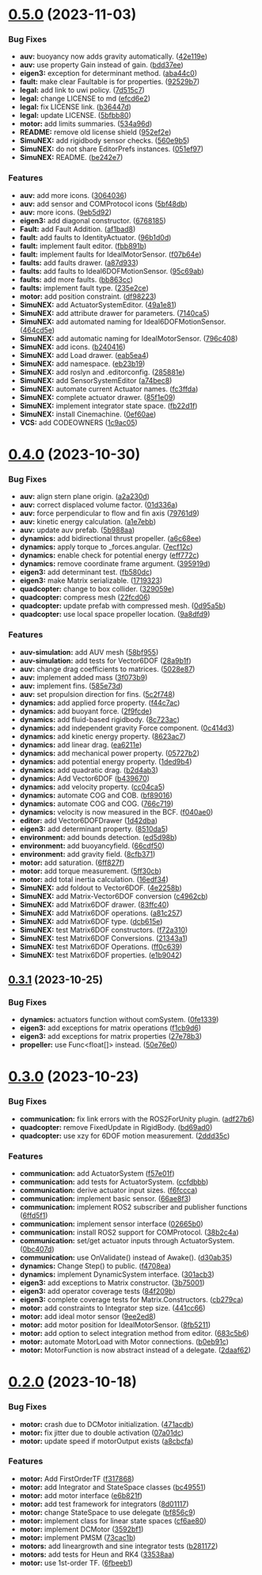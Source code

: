 # [0.5.0](https://github.com/intelligent-systems-lab-org/SimuNEX/compare/v0.4.0...v0.5.0) (2023-11-03)


### Bug Fixes

* **auv:** buoyancy now adds gravity automatically. ([42e119e](https://github.com/intelligent-systems-lab-org/SimuNEX/commit/42e119e1bdc46f4c9f74ed04b913e11a0f675cb6))
* **auv:** use property Gain instead of gain. ([bdd37ee](https://github.com/intelligent-systems-lab-org/SimuNEX/commit/bdd37ee540a297fba510bb30dfaa4d894771700c))
* **eigen3:** exception for determinant method. ([aba44c0](https://github.com/intelligent-systems-lab-org/SimuNEX/commit/aba44c02f6e29f41e0d3f5ecd8c9a0724c9d78ed))
* **fault:** make clear Faultable is for properties. ([92529b7](https://github.com/intelligent-systems-lab-org/SimuNEX/commit/92529b7dffa966ef515543c6751ac6b84f6653a3))
* **legal:** add link to uwi policy. ([7d515c7](https://github.com/intelligent-systems-lab-org/SimuNEX/commit/7d515c78dd18c04824b84d55ba597679d51b02e9))
* **legal:** change LICENSE to md ([efcd6e2](https://github.com/intelligent-systems-lab-org/SimuNEX/commit/efcd6e23a5904dfd71aa23611a2ace30469c9215))
* **legal:** fix LICENSE link. ([b36447d](https://github.com/intelligent-systems-lab-org/SimuNEX/commit/b36447dc42ac4340a11989084a4461fe1341e333))
* **legal:** update LICENSE. ([5bfbb80](https://github.com/intelligent-systems-lab-org/SimuNEX/commit/5bfbb80b0dd5418a21d254f5e81b6835398b8443))
* **motor:** add limits summaries. ([534a96d](https://github.com/intelligent-systems-lab-org/SimuNEX/commit/534a96db5882b662ebeefd191141804f156406f8))
* **README:** remove old license shield ([952ef2e](https://github.com/intelligent-systems-lab-org/SimuNEX/commit/952ef2e72776ae55e2d92ad22e4c50d8acbf0567))
* **SimuNEX:** add rigidbody sensor checks. ([560e9b5](https://github.com/intelligent-systems-lab-org/SimuNEX/commit/560e9b583a88f62d7bb8418b14cc91777199fe95))
* **SimuNEX:** do not share EditorPrefs instances. ([051ef97](https://github.com/intelligent-systems-lab-org/SimuNEX/commit/051ef9718a62da973444f68246212db216a5abae))
* **SimuNEX:** README. ([be242e7](https://github.com/intelligent-systems-lab-org/SimuNEX/commit/be242e749f014f0045c29a2b89c6e6434e081d66))


### Features

* **auv:** add more icons. ([3064036](https://github.com/intelligent-systems-lab-org/SimuNEX/commit/3064036e128f4bdf9fe9cf5107f3c6704b016b58))
* **auv:** add sensor and COMProtocol icons ([5bf48db](https://github.com/intelligent-systems-lab-org/SimuNEX/commit/5bf48dbe154dadad1d5168482e578cb9e95b3f72))
* **auv:** more icons. ([9eb5d92](https://github.com/intelligent-systems-lab-org/SimuNEX/commit/9eb5d92504768a6f05b9018bb7622007a23c1db1))
* **eigen3:** add diagonal constructor. ([6768185](https://github.com/intelligent-systems-lab-org/SimuNEX/commit/67681855206b301f91a1c677909e65d2a7166095))
* **Fault:** add Fault Addition. ([af1bad8](https://github.com/intelligent-systems-lab-org/SimuNEX/commit/af1bad83db801ab23770c08992141248d0ea187a))
* **fault:** add faults to IdentityActuator. ([96b1d0d](https://github.com/intelligent-systems-lab-org/SimuNEX/commit/96b1d0d902540e7ae605e7ed114006f9bf35349e))
* **fault:** implement fault editor. ([fbb891b](https://github.com/intelligent-systems-lab-org/SimuNEX/commit/fbb891b04f32a697ed4948cfa63f9adca2cec375))
* **fault:** implement faults for IdealMotorSensor. ([f07b64e](https://github.com/intelligent-systems-lab-org/SimuNEX/commit/f07b64e9df4f8f581d512476d88d3d377726e826))
* **faults:** add faults drawer. ([a87d933](https://github.com/intelligent-systems-lab-org/SimuNEX/commit/a87d933bc62759fe4a0aaa49bf7ef9f2d14779ca))
* **faults:** add faults to Ideal6DOFMotionSensor. ([95c69ab](https://github.com/intelligent-systems-lab-org/SimuNEX/commit/95c69ab1ecf30cbedabcf3bf6693c47217f5042f))
* **faults:** add more faults. ([bb863cc](https://github.com/intelligent-systems-lab-org/SimuNEX/commit/bb863cca9a0c7bdea7d3d4c4a3f29f8cfde037c1))
* **faults:** implement fault type. ([235e2ce](https://github.com/intelligent-systems-lab-org/SimuNEX/commit/235e2ce2f3e74d59218f3cb5cf788a51d9f01eb9))
* **motor:** add position constraint. ([df98223](https://github.com/intelligent-systems-lab-org/SimuNEX/commit/df98223efdc479887fb84183b6882b877ef32cac))
* **SimuNEX:** add ActuatorSystemEditor. ([49a1e81](https://github.com/intelligent-systems-lab-org/SimuNEX/commit/49a1e81e66ca330e35b9e791394040c60e241687))
* **SimuNEX:** add attribute drawer for parameters. ([7140ca5](https://github.com/intelligent-systems-lab-org/SimuNEX/commit/7140ca588f3d491f2b6bc2dbd32d0385f095fa09))
* **SimuNEX:** add automated naming for Ideal6DOFMotionSensor. ([464cd5e](https://github.com/intelligent-systems-lab-org/SimuNEX/commit/464cd5e906356300082188a91d57e2614d33cb27))
* **SimuNEX:** add automatic naming for IdealMotorSensor. ([796c408](https://github.com/intelligent-systems-lab-org/SimuNEX/commit/796c408640d3110874af4785b58b005b9576cb23))
* **SimuNEX:** add icons. ([b240416](https://github.com/intelligent-systems-lab-org/SimuNEX/commit/b2404161f090b4a35163946ef303aff1f833f5ab))
* **SimuNEX:** add Load drawer. ([eab5ea4](https://github.com/intelligent-systems-lab-org/SimuNEX/commit/eab5ea4f5bee8db3a521700d1b50dc2eee0f80fa))
* **SimuNEX:** add namespace. ([eb23b19](https://github.com/intelligent-systems-lab-org/SimuNEX/commit/eb23b190b7b49a855e138294db98f598b0ebca74))
* **SimuNEX:** add roslyn and .editorconfig. ([285881e](https://github.com/intelligent-systems-lab-org/SimuNEX/commit/285881eeb13a5c35dc95b074359224bcd451169b))
* **SimuNEX:** add SensorSystemEditor ([a74bec8](https://github.com/intelligent-systems-lab-org/SimuNEX/commit/a74bec86084e4d69d262317719ee75c139349eed))
* **SimuNEX:** automate current Actuator names. ([fc3ffda](https://github.com/intelligent-systems-lab-org/SimuNEX/commit/fc3ffdabd746a22aab44938392132e2ae6fbebea))
* **SimuNEX:** complete actuator drawer. ([85f1e09](https://github.com/intelligent-systems-lab-org/SimuNEX/commit/85f1e09f33beca0fbcad94a44d534839e14f93f8))
* **SimuNEX:** implement integrator state space. ([fb22d1f](https://github.com/intelligent-systems-lab-org/SimuNEX/commit/fb22d1fde6d942eeba36e4148d00806e49183266))
* **SimuNEX:** install Cinemachine. ([0ef60ae](https://github.com/intelligent-systems-lab-org/SimuNEX/commit/0ef60aee02193d20c22aa12917ca1d4ab2328b31))
* **VCS:** add CODEOWNERS ([1c9ac05](https://github.com/intelligent-systems-lab-org/SimuNEX/commit/1c9ac0513b6a90ecbb03a158c2ce205f36c5f1f3))



# [0.4.0](https://github.com/intelligent-systems-lab-org/SimuNEX/compare/v0.3.1...v0.4.0) (2023-10-30)


### Bug Fixes

* **auv:** align stern plane origin. ([a2a230d](https://github.com/intelligent-systems-lab-org/SimuNEX/commit/a2a230dd6fef293e30150e1416a7797f8f94e725))
* **auv:** correct displaced volume factor. ([01d336a](https://github.com/intelligent-systems-lab-org/SimuNEX/commit/01d336af800ab565e3ac6353dc1284667ccf97fe))
* **auv:** force perpendicular to flow and fin axis ([79761d9](https://github.com/intelligent-systems-lab-org/SimuNEX/commit/79761d982fa64f4b0082ec0a24f2530f0e81a248))
* **auv:** kinetic energy calculation. ([a1e7ebb](https://github.com/intelligent-systems-lab-org/SimuNEX/commit/a1e7ebb744ad0965a99bc049bab75d2d32c182ad))
* **auv:** update auv prefab. ([5b988aa](https://github.com/intelligent-systems-lab-org/SimuNEX/commit/5b988aaf53518ebd7a2648ba33b7d2046711732f))
* **dynamics:** add bidirectional thrust propeller. ([a6c68ee](https://github.com/intelligent-systems-lab-org/SimuNEX/commit/a6c68ee005d562f1f2d5d5cf4a8c3c382b67b360))
* **dynamics:** apply torque to _forces.angular. ([7ecf12c](https://github.com/intelligent-systems-lab-org/SimuNEX/commit/7ecf12c9dd504db97ebea9ee5b03151063904027))
* **dynamics:** enable check for potential energy ([eff772c](https://github.com/intelligent-systems-lab-org/SimuNEX/commit/eff772c7e17d1f1b8fcde0a3dbde9969833caab3))
* **dynamics:** remove coordinate frame argument. ([395919d](https://github.com/intelligent-systems-lab-org/SimuNEX/commit/395919de3ba71549b2a62ade545bb53e0e1fe67c))
* **eigen3:** add determinant test. ([fb580dc](https://github.com/intelligent-systems-lab-org/SimuNEX/commit/fb580dc57723d8645bca0fd3b47f0ca9f9f24ce3))
* **eigen3:** make Matrix serializable. ([1719323](https://github.com/intelligent-systems-lab-org/SimuNEX/commit/17193236fcd854160bb72af11a41b2782f960956))
* **quadcopter:** change to box collider. ([329059e](https://github.com/intelligent-systems-lab-org/SimuNEX/commit/329059e8c27fd0d6c98534be227f5a1466615c70))
* **quadcopter:** compress mesh ([22fcd06](https://github.com/intelligent-systems-lab-org/SimuNEX/commit/22fcd0661283b5cb003f17aadca8b8b8602c7df1))
* **quadcopter:** update prefab with compressed mesh. ([0d95a5b](https://github.com/intelligent-systems-lab-org/SimuNEX/commit/0d95a5b8d9180d1a0b0b4b5315aeae644f3b8cc1))
* **quadcopter:** use local space propeller location. ([9a8dfd9](https://github.com/intelligent-systems-lab-org/SimuNEX/commit/9a8dfd98d02e075ee23d3233ef90675e545e64bd))


### Features

* **auv-simulation:** add AUV mesh ([58bf955](https://github.com/intelligent-systems-lab-org/SimuNEX/commit/58bf9552642f501f1d928bfabe6407e346ca14e8))
* **auv-simulation:** add tests for Vector6DOF ([28a9b1f](https://github.com/intelligent-systems-lab-org/SimuNEX/commit/28a9b1f613322c86b10b0a2b6756eb9a9bfecd49))
* **auv:** change drag coefficients to matrices. ([5028e87](https://github.com/intelligent-systems-lab-org/SimuNEX/commit/5028e87cd915ef78f035b092afdf4e2ed6fb21cc))
* **auv:** implement added mass ([3f073b9](https://github.com/intelligent-systems-lab-org/SimuNEX/commit/3f073b9e99b4b9eae253b212bd1a3c622263bf0c))
* **auv:** implement fins. ([585e73d](https://github.com/intelligent-systems-lab-org/SimuNEX/commit/585e73d9471048bedaa6145e7db7bdc45a632d17))
* **auv:** set propulsion direction for fins. ([5c2f748](https://github.com/intelligent-systems-lab-org/SimuNEX/commit/5c2f7484e029fec7e0a2dd5f0eb886b716ca87f2))
* **dynamics:** add applied force property. ([f44c7ac](https://github.com/intelligent-systems-lab-org/SimuNEX/commit/f44c7acbee60383309b6b9098bac948ec85899c5))
* **dynamics:** add buoyant force. ([2f9fcde](https://github.com/intelligent-systems-lab-org/SimuNEX/commit/2f9fcde99ac1321e612c3b98e728feb86cb8f161))
* **dynamics:** add fluid-based rigidbody. ([8c723ac](https://github.com/intelligent-systems-lab-org/SimuNEX/commit/8c723ac1a62c76d9a8c2ad6641f7ddb04b2993df))
* **dynamics:** add independent gravity Force component. ([0c414d3](https://github.com/intelligent-systems-lab-org/SimuNEX/commit/0c414d3a54d1916c7e85e04d36621b422e2ba196))
* **dynamics:** add kinetic energy property. ([8623ac7](https://github.com/intelligent-systems-lab-org/SimuNEX/commit/8623ac7f96ede7a857bc079091119caf88998b00))
* **dynamics:** add linear drag. ([ea6211e](https://github.com/intelligent-systems-lab-org/SimuNEX/commit/ea6211e8e5c265bd068d3cdcc9d0a07ca992a086))
* **dynamics:** add mechanical power property. ([05727b2](https://github.com/intelligent-systems-lab-org/SimuNEX/commit/05727b2e7adf65b2c027477edf6a9c2dee9ce459))
* **dynamics:** add potential energy property. ([1ded9b4](https://github.com/intelligent-systems-lab-org/SimuNEX/commit/1ded9b4685949ee028f4ac37a3ad652f0e7426ae))
* **dynamics:** add quadratic drag. ([b2d4ab3](https://github.com/intelligent-systems-lab-org/SimuNEX/commit/b2d4ab3e3574268a6d843b53610f7629ae3437d4))
* **dynamics:** Add Vector6DOF ([b439670](https://github.com/intelligent-systems-lab-org/SimuNEX/commit/b439670bf37cc0492a7c36393fcb45a08f592874))
* **dynamics:** add velocity property. ([cc04ca5](https://github.com/intelligent-systems-lab-org/SimuNEX/commit/cc04ca56c579b3f65ccf5fe0718701bb719332a0))
* **dynamics:** automate COG and COB. ([bf89016](https://github.com/intelligent-systems-lab-org/SimuNEX/commit/bf8901658acec1438393592729ecae87a115acad))
* **dynamics:** automate COG and COG. ([766c719](https://github.com/intelligent-systems-lab-org/SimuNEX/commit/766c719e271ba36c7a2a773f71b5d99aa4b8f9cb))
* **dynamics:** velocity is now measured in the BCF. ([f040ae0](https://github.com/intelligent-systems-lab-org/SimuNEX/commit/f040ae0fcc8e7339e7aa6256f91f240576fbb350))
* **editor:** add Vector6DOFDrawer ([1d42dba](https://github.com/intelligent-systems-lab-org/SimuNEX/commit/1d42dba8a6474f0ffc13dde3e8b5bf39c023c107))
* **eigen3:** add determinant property. ([8510da5](https://github.com/intelligent-systems-lab-org/SimuNEX/commit/8510da5d507508e025aeb04c96cc34ff5b261c0f))
* **environment:** add bounds detection. ([ed5d98b](https://github.com/intelligent-systems-lab-org/SimuNEX/commit/ed5d98b1a7834cf777f4bcf8c7fea5b291edccae))
* **environment:** add buoyancyfield. ([66cdf50](https://github.com/intelligent-systems-lab-org/SimuNEX/commit/66cdf507e8a7aee45c231d3825ef89988c0fa39c))
* **environment:** add gravity field. ([8cfb371](https://github.com/intelligent-systems-lab-org/SimuNEX/commit/8cfb371a2c93fac63c49c0ef579aee8491d518ad))
* **motor:** add saturation. ([6ff827f](https://github.com/intelligent-systems-lab-org/SimuNEX/commit/6ff827fbdba3c50f7099d2508fbe29ab5ce713f4))
* **motor:** add torque measurement. ([5ff30cb](https://github.com/intelligent-systems-lab-org/SimuNEX/commit/5ff30cbf0769952da0a250c84d3bd1449cbf80cb))
* **motor:** add total inertia calculation. ([16edf34](https://github.com/intelligent-systems-lab-org/SimuNEX/commit/16edf34053b6207e619508271a7646b13160e1e9))
* **SimuNEX:** add foldout to Vector6DOF. ([4e2258b](https://github.com/intelligent-systems-lab-org/SimuNEX/commit/4e2258b2f68bb4b10b160fada68345148211023f))
* **SimuNEX:** add Matrix-Vector6DOF conversion ([c4962cb](https://github.com/intelligent-systems-lab-org/SimuNEX/commit/c4962cbd30f1efa9094c3fe7cf767378545b5281))
* **SimuNEX:** add Matrix6DOF drawer. ([83ffc40](https://github.com/intelligent-systems-lab-org/SimuNEX/commit/83ffc4004e3e13d18730f453d759b7ddc20f6d19))
* **SimuNEX:** add Matrix6DOF operations. ([a81c257](https://github.com/intelligent-systems-lab-org/SimuNEX/commit/a81c257bb720d68fae84e37e274e0c379784f1b2))
* **SimuNEX:** add Matrix6DOF type. ([dcb615e](https://github.com/intelligent-systems-lab-org/SimuNEX/commit/dcb615e7fed4b966a0869e9f8fbb31ef5ffe700d))
* **SimuNEX:** test Matrix6DOF constructors. ([f72a310](https://github.com/intelligent-systems-lab-org/SimuNEX/commit/f72a3101ddc81b1890c29f2a694cf62b9b7f45c8))
* **SimuNEX:** test Matrix6DOF Conversions. ([21343a1](https://github.com/intelligent-systems-lab-org/SimuNEX/commit/21343a17b62670902e159be03318f29712ed45e1))
* **SimuNEX:** test Matrix6DOF Operations. ([ff0c639](https://github.com/intelligent-systems-lab-org/SimuNEX/commit/ff0c639dc2d243d8811b7be000d7f2252c8d2117))
* **SimuNEX:** test Matrix6DOF properties. ([e1b9042](https://github.com/intelligent-systems-lab-org/SimuNEX/commit/e1b904286c18865dfe721d4438409f48a4a076ca))



## [0.3.1](https://github.com/intelligent-systems-lab-org/SimuNEX/compare/v0.3.0...v0.3.1) (2023-10-25)


### Bug Fixes

* **dynamics:** actuators function without comSystem. ([0fe1339](https://github.com/intelligent-systems-lab-org/SimuNEX/commit/0fe133945e29a3a1e7fe4b3103cf5c6f9e36066f))
* **eigen3:** add exceptions for matrix operations ([f1cb9d6](https://github.com/intelligent-systems-lab-org/SimuNEX/commit/f1cb9d64c0ac7103b010a4b5f750469ac6e2f109))
* **eigen3:** add exceptions for matrix properties ([27e78b3](https://github.com/intelligent-systems-lab-org/SimuNEX/commit/27e78b320ee49edb2fc914099c1a56408371a371))
* **propeller:** use Func<float[]> instead. ([50e76e0](https://github.com/intelligent-systems-lab-org/SimuNEX/commit/50e76e0c1694dbfd7bd0e2591401f1925197ab09))



# [0.3.0](https://github.com/intelligent-systems-lab-org/SimuNEX/compare/v0.2.0...v0.3.0) (2023-10-23)


### Bug Fixes

* **communication:** fix link errors with the ROS2ForUnity plugin. ([adf27b6](https://github.com/intelligent-systems-lab-org/SimuNEX/commit/adf27b6f2b3568d406d6dcd9898f3785097fce7f))
* **quadcopter:** remove FixedUpdate in RigidBody. ([bd69ad0](https://github.com/intelligent-systems-lab-org/SimuNEX/commit/bd69ad0ec8bfe3fa5e4e4d112fe79ed87e6f2185))
* **quadcopter:** use xzy for 6DOF motion measurement. ([2ddd35c](https://github.com/intelligent-systems-lab-org/SimuNEX/commit/2ddd35c468d353b61db14e270b6f16a0d9c9b1af))


### Features

* **communication:** add ActuatorSystem ([f57e01f](https://github.com/intelligent-systems-lab-org/SimuNEX/commit/f57e01f216c4d0fd9e1d7716e2e0776a2fc984d9))
* **communication:** add tests for ActuatorSystem. ([ccfdbbb](https://github.com/intelligent-systems-lab-org/SimuNEX/commit/ccfdbbbbd92c3563e5c9f01e1afb4957645902d5))
* **communication:** derive actuator input sizes. ([f6fccca](https://github.com/intelligent-systems-lab-org/SimuNEX/commit/f6fccca61b6c80db8d7a4eb5f59257ec12795cfa))
* **communication:** implement basic sensor. ([66ae8f3](https://github.com/intelligent-systems-lab-org/SimuNEX/commit/66ae8f3d5f5d373b19a75b45a41d7d5d5084f30e))
* **communication:** implement ROS2 subscriber and publisher functions ([6ffd5f1](https://github.com/intelligent-systems-lab-org/SimuNEX/commit/6ffd5f1bb18bd69371efdabbc2ebd03508dd8e92))
* **communication:** implement sensor interface ([02665b0](https://github.com/intelligent-systems-lab-org/SimuNEX/commit/02665b06e8132a9f320381a4fc62eee88866a1e4))
* **communication:** install ROS2 support for COMProtocol. ([38b2c4a](https://github.com/intelligent-systems-lab-org/SimuNEX/commit/38b2c4aa67e4d40076f4d87092f51c890b4a08a9))
* **communication:** set/get actuator inputs through ActuatorSystem. ([0bc407d](https://github.com/intelligent-systems-lab-org/SimuNEX/commit/0bc407d514261cd90a087d0b704ee545016d95df))
* **communication:** use OnValidate() instead of Awake(). ([d30ab35](https://github.com/intelligent-systems-lab-org/SimuNEX/commit/d30ab35c7c4bdda8fdb7ee7094ee379c2d4b59fa))
* **dynamics:** Change Step() to public. ([f4708ea](https://github.com/intelligent-systems-lab-org/SimuNEX/commit/f4708ea4377c5d71dd809ab3b5e92438629e8bd7))
* **dynamics:** implement DynamicSystem interface. ([301acb3](https://github.com/intelligent-systems-lab-org/SimuNEX/commit/301acb360d62a51c8060a79ba2cdc886401c30ba))
* **eigen3:** add exceptions to Matrix constructor. ([3b75001](https://github.com/intelligent-systems-lab-org/SimuNEX/commit/3b75001c64820ff71082d7323c9efa29423f92d8))
* **eigen3:** add operator coverage tests ([84f209b](https://github.com/intelligent-systems-lab-org/SimuNEX/commit/84f209b82d2a874cbd4df3135d80678d66240d14))
* **eigen3:** complete coverage tests for Matrix.Constructors. ([cb279ca](https://github.com/intelligent-systems-lab-org/SimuNEX/commit/cb279ca77b30bd70c72036b3a89d23f851a94763))
* **motor:** add constraints to Integrator step size. ([441cc66](https://github.com/intelligent-systems-lab-org/SimuNEX/commit/441cc66f979835d979b7a0060a38c576a786c992))
* **motor:** add ideal motor sensor ([9ee2ed8](https://github.com/intelligent-systems-lab-org/SimuNEX/commit/9ee2ed8ef2b76617ad38d1e60ed8cd1f37c6b93c))
* **motor:** add motor position for IdealMotorSensor. ([8fb5211](https://github.com/intelligent-systems-lab-org/SimuNEX/commit/8fb521155a26bad1c7d585e9e5486b326fc3e67a))
* **motor:** add option to select integration method from editor. ([683c5b6](https://github.com/intelligent-systems-lab-org/SimuNEX/commit/683c5b62d8e329fa10b82dc6b668d3639a521b66))
* **motor:** automate MotorLoad with Motor connections. ([b0eb91c](https://github.com/intelligent-systems-lab-org/SimuNEX/commit/b0eb91cff979e4325e9ae6df39e881bd8be7207e))
* **motor:** MotorFunction is now abstract instead of a delegate. ([2daaf62](https://github.com/intelligent-systems-lab-org/SimuNEX/commit/2daaf62c9a14dca903f44a147a9866eb696ad609))



# [0.2.0](https://github.com/intelligent-systems-lab-org/SimuNEX/compare/v0.1.0...v0.2.0) (2023-10-18)


### Bug Fixes

* **motor:** crash due to DCMotor initialization. ([471acdb](https://github.com/intelligent-systems-lab-org/SimuNEX/commit/471acdb5af939b204b8f98076ef297a1b59b844d))
* **motor:** fix jitter due to double activation ([07a01dc](https://github.com/intelligent-systems-lab-org/SimuNEX/commit/07a01dcc5a32846b21ebed006ff961e3fc6fedbd))
* **motor:** update speed if motorOutput exists ([a8cbcfa](https://github.com/intelligent-systems-lab-org/SimuNEX/commit/a8cbcfa4b1c0802283513bb7512f889417f0b7ac))


### Features

* **motor:** Add FirstOrderTF ([f317868](https://github.com/intelligent-systems-lab-org/SimuNEX/commit/f3178681f076d4d6d513de1cb84b653d5683faec))
* **motor:** add Integrator and StateSpace classes ([bc49551](https://github.com/intelligent-systems-lab-org/SimuNEX/commit/bc4955170f8475eb2cc1b9b9fe62e9b40afd0079))
* **motor:** add motor interface ([e6b821f](https://github.com/intelligent-systems-lab-org/SimuNEX/commit/e6b821fb6ccd916a57131c55d98cb6e2ffeb5a6a))
* **motor:** add test framework for integrators ([8d01117](https://github.com/intelligent-systems-lab-org/SimuNEX/commit/8d01117eb4d5ca116f6c52195fb05fd5d2cbea16))
* **motor:** change StateSpace to use delegate ([bf856c9](https://github.com/intelligent-systems-lab-org/SimuNEX/commit/bf856c94365e2a698fb9cace263205b528797415))
* **motor:** implement class for linear state spaces ([cf6ae80](https://github.com/intelligent-systems-lab-org/SimuNEX/commit/cf6ae802e5ac1babcf9848043b00bad551c20624))
* **motor:** implement DCMotor ([3592bf1](https://github.com/intelligent-systems-lab-org/SimuNEX/commit/3592bf12d8f922ae6f61ba84296a240c5ca15394))
* **motor:** implement PMSM ([73cac1b](https://github.com/intelligent-systems-lab-org/SimuNEX/commit/73cac1b8523f167e332a75d6c1aa290121bd9e8c))
* **motors:** add lineargrowth and sine integrator tests ([b281172](https://github.com/intelligent-systems-lab-org/SimuNEX/commit/b281172090d309d61b526cc47d4d959d5c576a5e))
* **motors:** add tests for Heun and RK4 ([33538aa](https://github.com/intelligent-systems-lab-org/SimuNEX/commit/33538aaa0ee44d52fbea05f82fcfe33d4f89ee63))
* **motor:** use 1st-order TF. ([6fbeeb1](https://github.com/intelligent-systems-lab-org/SimuNEX/commit/6fbeeb1a3f9a29e8f9fdffcd79e8438f280b96ae))



